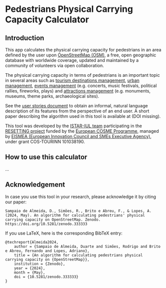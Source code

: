 # Pedestrians Physical Carrying Capacity Calculator
## Introduction
This app calculates the physical carrying capacity for pedestrians in an area defined by the user upon [OpenStreetMap (OSM)](https://www.openstreetmap.org/), a free, open geographic database with worldwide coverage, updated and maintained by a community of volunteers via open collaboration.

The physical carrying capacity in terms of pedestrians is an important topic in several areas such as [tourism destinations management](https://en.wikipedia.org/wiki/Tourism_carrying_capacity), [urban management](https://scholar.google.com/scholar?q=%22urban+management%22+AND+pedestrians), [events management](https://scholar.google.com/scholar?q=%22events+management%22+AND+pedestrians) (e.g. concerts, music festivals, political rallies, fireworks, plays) and [attractions management](https://scholar.google.com/scholar?q=%28monument+OR+museum+OR+%22theme+park%22+OR+%22heritage+site%22%29+AND+management+AND+pedestrians) (e.g. monuments, museums, theme parks, archaeological sites).

See the [user stories document](UserStories.md) to obtain an informal, natural language description of its features from the perspective of an end user. A short paper describing the algorithm used in this tool is available at (DOI missing).

This tool was developed by the [ISTAR-IUL team](https://sites.google.com/iscte-iul.pt/resetting-project) participating in the [RESETTING project](https://www.resetting.eu/) funded by the [European COSME Programme](https://single-market-economy.ec.europa.eu/smes/cosme_en), managed by [EISMEA (European Innovation Council and SMEs Executive Agency)](https://eismea.ec.europa.eu/index_en), under grant COS-TOURINN 101038190.

## How to use this calculator
...

## Acknowledgement
In case you use this tool in your research, please acknowledge it by citing our paper:
```
Sampaio de Almeida, D., Simões, R., Brito e Abreu, F., & Lopes, A. (2024, May). An algorithm for calculating pedestrians' physical carrying capacity on OpenStreetMap. Zenodo. https://doi.org/10.5281/zenodo.333333
```
If you use LaTeX, here is the corresponding BibTeX entry:
```
@techreport{Almeida2024,
    author = {Sampaio de Almeida, Duarte and Simões, Rodrigo and Brito e Abreu, Fernando and Lopes, Adriano},
    title = {An algorithm for calculating pedestrians physical carrying capacity on {OpenStreetMap}},
    institution = {Zenodo},
    year = {2024},
    month = {May},
    doi = {10.5281/zenodo.333333}
}
```
